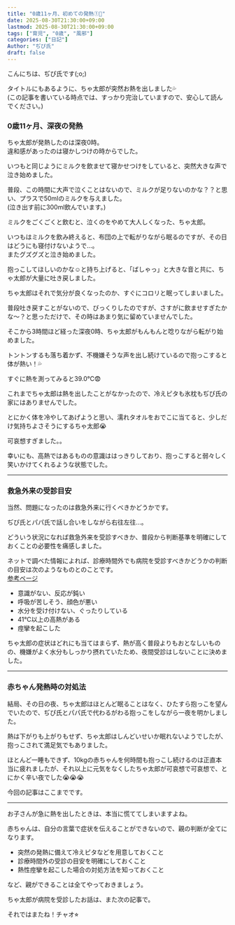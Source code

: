```yaml
---
title: "0歳11ヶ月、初めての発熱①🤒"
date: 2025-08-30T21:30:00+09:00
lastmod: 2025-08-30T21:30:00+09:00
tags: ["育児", "0歳", "風邪"]
categories: ["日記"]
Author: "ぢぴ氏"
draft: false
---
```


こんにちは、ぢぴ氏です(;o;)

タイトルにもあるように、ちゃ太郎が突然お熱を出しました💦  
(この記事を書いている時点では、すっかり完治していますので、安心して読んでください。)

### 0歳11ヶ月、深夜の発熱

ちゃ太郎が発熱したのは深夜0時。  
違和感があったのは寝かしつけの時からでした。

いつもと同じようにミルクを飲ませて寝かせつけをしていると、突然大きな声で泣き始めました。

普段、この時間に大声で泣くことはないので、ミルクが足りないのかな？？と思い、プラスで50mlのミルクを与えました。  
(泣き出す前に300ml飲んでいます。)

ミルクをごくごくと飲むと、泣くのをやめて大人しくなった、ちゃ太郎。

いつもはミルクを飲み終えると、布団の上で転がりながら眠るのですが、その日はどうにも寝付けないようで...。  
またグズグズと泣き始めました。

抱っこしてほしいのかな☺️と持ち上げると、「ばしゃっ」と大きな音と共に、ちゃ太郎が大量に吐き戻しました。

ちゃ太郎はそれで気分が良くなったのか、すぐにコロリと眠ってしまいました。

普段吐き戻すことがないので、びっくりしたのですが、さすがに飲ませすぎたかな〜？と思っただけで、その時はあまり気に留めていませんでした。


そこから3時間ほど経った深夜0時、ちゃ太郎がもんもんと唸りながら転がり始めました。

トントンするも落ち着かず、不機嫌そうな声を出し続けているので抱っこすると体が熱い！💦

すぐに熱を測ってみると39.0℃😨

これまでちゃ太郎は熱を出したことがなかったので、冷えピタも氷枕もぢぴ氏の家にはありませんでした。

とにかく体を冷やしてあげようと思い、濡れタオルをおでこに当てると、少しだけ気持ちよさそうにするちゃ太郎😭

可哀想すぎました。。

幸いにも、高熱ではあるものの意識ははっきりしており、抱っこすると弱々しく笑いかけてくれるような状態でした。

---

### 救急外来の受診目安

当然、問題になったのは救急外来に行くべきかどうかです。

ぢぴ氏とパパ氏で話し合いをしながら右往左往...。

どういう状況になれば救急外来を受診すべきか、普段から判断基準を明確にしておくことの必要性を痛感しました。


ネットで調べた情報によれば、診療時間外でも病院を受診すべきかどうかの判断の目安は次のようなものとのことです。  
[参考ページ](https://www.kao.co.jp/merries/babycare/sick/03/)

- 意識がない、反応が鈍い  
- 呼吸が苦しそう、顔色が悪い  
- 水分を受け付けない、ぐったりしている  
- 41℃以上の高熱がある  
- 痙攣を起こした  

ちゃ太郎の症状はどれにも当てはまらず、熱が高く普段よりもおとなしいものの、機嫌がよく水分もしっかり摂れていたため、夜間受診はしないことに決めました。


---
### 赤ちゃん発熱時の対処法

結局、その日の夜、ちゃ太郎はほとんど眠ることはなく、ひたすら抱っこを望んでいたので、ぢぴ氏とパパ氏で代わるがわる抱っこをしながら一夜を明かしました。

熱は下がりも上がりもせず、ちゃ太郎はしんどいせいか眠れないようでしたが、抱っこされて満足気でもありました。

ほとんど一睡もできず、10kgの赤ちゃんを何時間も抱っこし続けるのは正直本当に疲れましたが、それ以上に元気をなくしたちゃ太郎が可哀想で可哀想で、とにかく辛い夜でした😭😭😭

今回の記事はここまでです。

---
お子さんが急に熱を出したときは、本当に慌ててしまいますよね。

赤ちゃんは、自分の言葉で症状を伝えることができないので、親の判断が全てになります。

- 突然の発熱に備えて冷えピタなどを用意しておくこと  
- 診療時間外の受診の目安を明確にしておくこと  
- 熱性痙攣を起こした場合の対処方法を知っておくこと  

など、親ができることは全てやっておきましょう。


ちゃ太郎が病院を受診したお話は、また次の記事で。

それではまたね！チャオ⭐︎
